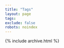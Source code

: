 ```yaml
---
title: "Tags"
layout: page
tags:   
exclude: false
robots: noindex
---
```

{% include archive.html %}

